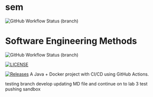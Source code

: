 # sem
![GitHub Workflow Status (branch)](https://img.shields.io/github/actions/workflow/status/AdamRuth01/sem/docker-image.yml?branch=main)



# Software Engineering Methods
![GitHub Workflow Status (branch)](https://img.shields.io/github/actions/workflow/status/Adamruth01/sem/docker-image.yml?branch=develop)


[![LICENSE](https://img.shields.io/github/license/Adamruth01/sem.svg?style=flat-square)](https://github.com/Adamruth01/sem/blob/master/LICENSE)

[![Releases](https://img.shields.io/github/release/Adamruth01/sem/all.svg?style=flat-square)](https://github.com/Adamruth01/sem/releases)
A Java + Docker project with CI/CD using GitHub Actions.

testing branch develop updating MD file and continue on to lab 3 
test pushing sandbox
